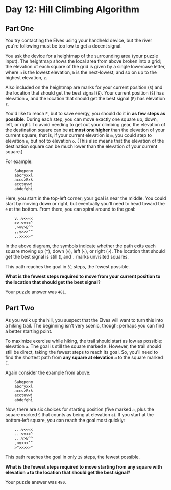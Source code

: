 # Day 12: Hill Climbing Algorithm

## Part One

You try contacting the Elves using your handheld device, but the river
you're following must be too low to get a decent signal.

You ask the device for a heightmap of the surrounding area (your puzzle
input). The heightmap shows the local area from above broken into a
grid; the elevation of each square of the grid is given by a single
lowercase letter, where `a` is the lowest elevation, `b` is the
next-lowest, and so on up to the highest elevation, `z`.

Also included on the heightmap are marks for your current position (`S`)
and the location that should get the best signal (`E`). Your current
position (`S`) has elevation `a`, and the location that should get the
best signal (`E`) has elevation `z`.

You'd like to reach `E`, but to save energy, you should do it in **as few
steps as possible**. During each step, you can move exactly one square
up, down, left, or right. To avoid needing to get out your climbing
gear, the elevation of the destination square can be **at most one
higher** than the elevation of your current square; that is, if your
current elevation is `m`, you could step to elevation `n`, but not to
elevation `o`. (This also means that the elevation of the destination
square can be much lower than the elevation of your current square.)

For example:

```
    Sabqponm
    abcryxxl
    accszExk
    acctuvwj
    abdefghi
```

Here, you start in the top-left corner; your goal is near the middle.
You could start by moving down or right, but eventually you'll need to
head toward the `e` at the bottom. From there, you can spiral around to
the goal:

```
    v..v<<<<
    >v.vv<<^
    .>vv>E^^
    ..v>>>^^
    ..>>>>>^
```

In the above diagram, the symbols indicate whether the path exits each
square moving up (`^`), down (`v`), left (`<`), or right (`>`). The
location that should get the best signal is still `E`, and `.` marks
unvisited squares.

This path reaches the goal in `31` steps, the fewest possible.

**What is the fewest steps required to move from your current position to
the location that should get the best signal?**

Your puzzle answer was `481`.

## Part Two

As you walk up the hill, you suspect that the Elves will want to turn
this into a hiking trail. The beginning isn't very scenic, though;
perhaps you can find a better starting point.

To maximize exercise while hiking, the trail should start as low as
possible: elevation `a`. The goal is still the square marked `E`.
However, the trail should still be direct, taking the fewest steps to
reach its goal. So, you'll need to find the shortest path from **any
square at elevation `a`** to the square marked `E`.

Again consider the example from above:

```
    Sabqponm
    abcryxxl
    accszExk
    acctuvwj
    abdefghi
```

Now, there are six choices for starting position (five marked `a`, plus
the square marked `S` that counts as being at elevation `a`). If you
start at the bottom-left square, you can reach the goal most quickly:

```
    ...v<<<<
    ...vv<<^
    ...v>E^^
    .>v>>>^^
    >^>>>>>^
```

This path reaches the goal in only `29` steps, the fewest possible.

**What is the fewest steps required to move starting from any square with
elevation `a` to the location that should get the best signal?**

Your puzzle answer was `480`.
